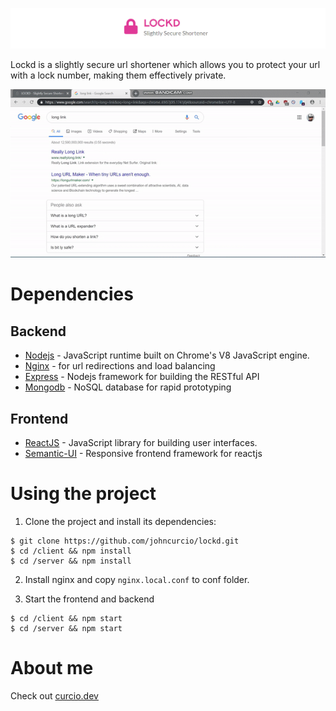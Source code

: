 ![LOCKD](_docs/logo.png)

Lockd is a slightly secure url shortener which allows you to protect your url with a lock number, making them effectively private. 

![demo-gif](_docs/demo.gif)

# Dependencies

## Backend

* [Nodejs](https://nodejs.org/en/) - JavaScript runtime built on Chrome's V8 JavaScript engine.
* [Nginx](https://www.nginx.com/) - for url redirections and load balancing
* [Express](https://expressjs.com/) - Nodejs framework for building the RESTful API
* [Mongodb](https://www.mongodb.com/) - NoSQL database for rapid prototyping

## Frontend

* [ReactJS](https://www.mongodb.com/) - JavaScript library for building user interfaces.
* [Semantic-UI](https://react.semantic-ui.com/) - Responsive frontend framework for reactjs

# Using the project

1. Clone the project and install its dependencies:

```
$ git clone https://github.com/johncurcio/lockd.git
$ cd /client && npm install
$ cd /server && npm install
```

2. Install nginx and copy ``nginx.local.conf`` to conf folder.

3. Start the frontend and backend

```
$ cd /client && npm start
$ cd /server && npm start
```

# About me

Check out [curcio.dev](https://curcio.dev)